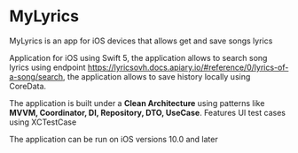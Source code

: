 # MyLyrics
MyLyrics is an app for iOS devices that allows get and save songs lyrics

Application for iOS using Swift 5, the application allows to search song lyrics using endpoint https://lyricsovh.docs.apiary.io/#reference/0/lyrics-of-a-song/search, the application allows to save history locally using CoreData.

The application is built under a **Clean Architecture** using patterns like **MVVM, Coordinator, DI, Repository, DTO, UseCase**. Features UI test cases using XCTestCase

The application can be run on iOS versions 10.0 and later
